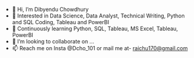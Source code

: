 - 👋 Hi, I’m Dibyendu Chowdhury
- 👀 Interested in Data Science, Data Analyst, Technical Writing, Python and SQL Coding, Tableau and PowerBI
- 🌱 Continuously learning Python, SQL, Tableau, MS Excel, Tableau, PowerBI
- 💞️ I’m looking to collaborate on ...
- 📫 Reach me on Insta @Dcho_101 or mail me at- raichu170@gmail.com

<!---
Dcho-101/Dcho-101 is a ✨ special ✨ repository because its `README.md` (this file) appears on your GitHub profile.
You can click the Preview link to take a look at your changes.
--->

